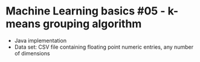 # Machine Learning basics #05 - k-means grouping algorithm
- Java implementation
- Data set: CSV file containing floating point numeric entries, any number of dimensions
